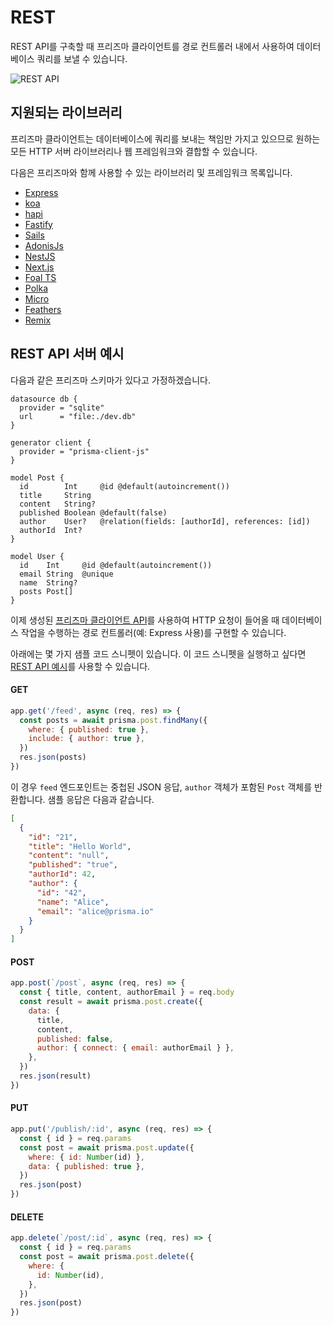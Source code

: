 # REST

REST API를 구축할 때 프리즈마 클라이언트를 경로 컨트롤러 내에서 사용하여 데이터베이스 쿼리를 보낼 수 있습니다.

![REST API](https://user-images.githubusercontent.com/95019875/184155544-ef4cedf6-c6c8-4dbe-b97e-070c99505c97.png)

## 지원되는 라이브러리

프리즈마 클라이언트는 데이터베이스에 쿼리를 보내는 책임만 가지고 있으므로 원하는 모든 HTTP 서버 라이브러리나 웹 프레임워크와 결합할 수 있습니다.

다음은 프리즈마와 함께 사용할 수 있는 라이브러리 및 프레임워크 목록입니다.

- [Express](https://expressjs.com/)
- [koa](https://koajs.com/)
- [hapi](https://hapi.dev/)
- [Fastify](https://www.fastify.io/)
- [Sails](https://sailsjs.com/)
- [AdonisJs](https://adonisjs.com/)
- [NestJS](https://nestjs.com/)
- [Next.js](https://nextjs.org/)
- [Foal TS](https://foalts.org/)
- [Polka](https://github.com/lukeed/polka)
- [Micro](https://github.com/zeit/micro)
- [Feathers](https://feathersjs.com/)
- [Remix](https://remix.run/)

## REST API 서버 예시

다음과 같은 프리즈마 스키마가 있다고 가정하겠습니다.

```tsx
datasource db {
  provider = "sqlite"
  url      = "file:./dev.db"
}

generator client {
  provider = "prisma-client-js"
}

model Post {
  id        Int     @id @default(autoincrement())
  title     String
  content   String?
  published Boolean @default(false)
  author    User?   @relation(fields: [authorId], references: [id])
  authorId  Int?
}

model User {
  id    Int     @id @default(autoincrement())
  email String  @unique
  name  String?
  posts Post[]
}
```

이제 생성된 [프리즈마 클라이언트 API](https://www.prisma.io/docs/concepts/components/prisma-client)를 사용하여 HTTP 요청이 들어올 때 데이터베이스 작업을 수행하는 경로 컨트롤러(예: Express 사용)를 구현할 수 있습니다.

아래에는 몇 가지 샘플 코드 스니펫이 있습니다. 이 코드 스니펫을 실행하고 싶다면 [REST API 예시](https://github.com/prisma/prisma-examples/tree/latest/typescript/rest-express)를 사용할 수 있습니다.

#### GET

```js
app.get('/feed', async (req, res) => {
  const posts = await prisma.post.findMany({
    where: { published: true },
    include: { author: true },
  })
  res.json(posts)
})
```

이 경우 `feed` 엔드포인트는 중첩된 JSON 응답, `author` 객체가 포함된 `Post` 객체를 반환합니다. 샘플 응답은 다음과 같습니다.

```json
[
  {
    "id": "21",
    "title": "Hello World",
    "content": "null",
    "published": "true",
    "authorId": 42,
    "author": {
      "id": "42",
      "name": "Alice",
      "email": "alice@prisma.io"
    }
  }
]
```

#### POST

```js
app.post(`/post`, async (req, res) => {
  const { title, content, authorEmail } = req.body
  const result = await prisma.post.create({
    data: {
      title,
      content,
      published: false,
      author: { connect: { email: authorEmail } },
    },
  })
  res.json(result)
})
```

#### PUT

```js
app.put('/publish/:id', async (req, res) => {
  const { id } = req.params
  const post = await prisma.post.update({
    where: { id: Number(id) },
    data: { published: true },
  })
  res.json(post)
})
```

#### DELETE

```js
app.delete(`/post/:id`, async (req, res) => {
  const { id } = req.params
  const post = await prisma.post.delete({
    where: {
      id: Number(id),
    },
  })
  res.json(post)
})
```

